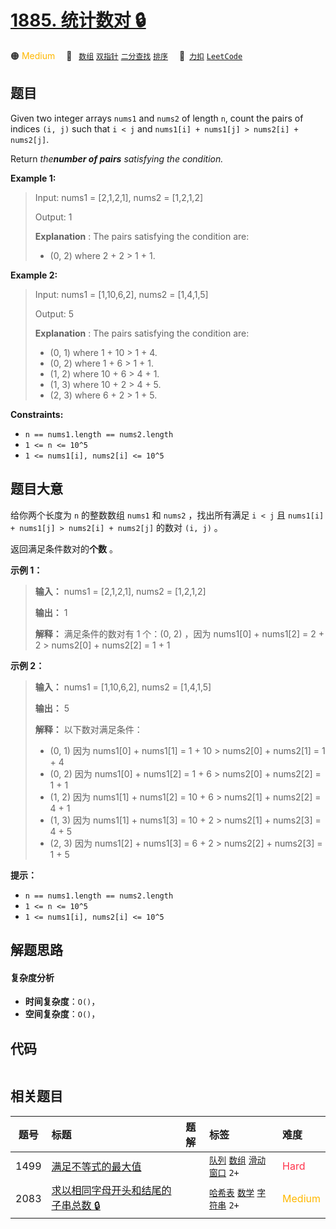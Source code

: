 # [1885. 统计数对 🔒](https://2xiao.github.io/leetcode-js/problem/1885.html)

🟠 <font color=#ffb800>Medium</font>&emsp; 🔖&ensp; [`数组`](/tag/array.md) [`双指针`](/tag/two-pointers.md) [`二分查找`](/tag/binary-search.md) [`排序`](/tag/sorting.md)&emsp; 🔗&ensp;[`力扣`](https://leetcode.cn/problems/count-pairs-in-two-arrays) [`LeetCode`](https://leetcode.com/problems/count-pairs-in-two-arrays)

## 题目

Given two integer arrays `nums1` and `nums2` of length `n`, count the pairs of
indices `(i, j)` such that `i < j` and `nums1[i] + nums1[j] > nums2[i] +
nums2[j]`.

Return _the**number of pairs** satisfying the condition._



**Example 1:**

> Input: nums1 = [2,1,2,1], nums2 = [1,2,1,2]
> 
> Output: 1
> 
> **Explanation** : The pairs satisfying the condition are:
> - (0, 2) where 2 + 2 > 1 + 1.

**Example 2:**

> Input: nums1 = [1,10,6,2], nums2 = [1,4,1,5]
> 
> Output: 5
> 
> **Explanation** : The pairs satisfying the condition are:
> - (0, 1) where 1 + 10 > 1 + 4.
> - (0, 2) where 1 + 6 > 1 + 1.
> - (1, 2) where 10 + 6 > 4 + 1.
> - (1, 3) where 10 + 2 > 4 + 5.
> - (2, 3) where 6 + 2 > 1 + 5.

**Constraints:**

  * `n == nums1.length == nums2.length`
  * `1 <= n <= 10^5`
  * `1 <= nums1[i], nums2[i] <= 10^5`


## 题目大意

给你两个长度为 `n` 的整数数组 `nums1` 和 `nums2` ，找出所有满足 `i < j` 且 `nums1[i] + nums1[j] >
nums2[i] + nums2[j]` 的数对 `(i, j)` 。

返回满足条件数对的**个数** 。



**示例 1：**

> 
> 
> 
> 
> 
> **输入：** nums1 = [2,1,2,1], nums2 = [1,2,1,2]
> 
> **输出：** 1
> 
> **解释：** 满足条件的数对有 1 个：(0, 2) ，因为 nums1[0] + nums1[2] = 2 + 2 > nums2[0] + nums2[2] = 1 + 1

**示例 2：**

> 
> 
> 
> 
> 
> **输入：** nums1 = [1,10,6,2], nums2 = [1,4,1,5]
> 
> **输出：** 5
> 
> **解释：** 以下数对满足条件：
> - (0, 1) 因为 nums1[0] + nums1[1] = 1 + 10 > nums2[0] + nums2[1] = 1 + 4
> - (0, 2) 因为 nums1[0] + nums1[2] = 1 + 6 > nums2[0] + nums2[2] = 1 + 1
> - (1, 2) 因为 nums1[1] + nums1[2] = 10 + 6 > nums2[1] + nums2[2] = 4 + 1
> - (1, 3) 因为 nums1[1] + nums1[3] = 10 + 2 > nums2[1] + nums2[3] = 4 + 5
> - (2, 3) 因为 nums1[2] + nums1[3] = 6 + 2 > nums2[2] + nums2[3] = 1 + 5
> 
> 



**提示：**

  * `n == nums1.length == nums2.length`
  * `1 <= n <= 10^5`
  * `1 <= nums1[i], nums2[i] <= 10^5`


## 解题思路

#### 复杂度分析

- **时间复杂度**：`O()`，
- **空间复杂度**：`O()`，

## 代码

```javascript

```

## 相关题目

<!-- prettier-ignore -->
| 题号 | 标题 | 题解 | 标签 | 难度 |
| :------: | :------ | :------: | :------ | :------ |
| 1499 | [满足不等式的最大值](https://leetcode.com/problems/max-value-of-equation) |  |  [`队列`](/tag/queue.md) [`数组`](/tag/array.md) [`滑动窗口`](/tag/sliding-window.md) `2+` | <font color=#ff334b>Hard</font> |
| 2083 | [求以相同字母开头和结尾的子串总数 🔒](https://leetcode.com/problems/substrings-that-begin-and-end-with-the-same-letter) |  |  [`哈希表`](/tag/hash-table.md) [`数学`](/tag/math.md) [`字符串`](/tag/string.md) `2+` | <font color=#ffb800>Medium</font> |